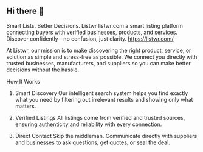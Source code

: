 ## Hi there 👋
Smart Lists. Better Decisions. Listwr
listwr.com a smart listing platform connecting buyers with verified businesses, products, and services. Discover confidently—no confusion, just clarity.
https://listwr.com/

At Listwr, our mission is to make discovering the right product, service, or solution as simple and stress-free as possible. We connect you directly with trusted businesses, manufacturers, and suppliers so you can make better decisions without the hassle.

How It Works
1. Smart Discovery
Our intelligent search system helps you find exactly what you need by filtering out irrelevant results and showing only what matters.

2. Verified Listings
All listings come from verified and trusted sources, ensuring authenticity and reliability with every connection.

3. Direct Contact
Skip the middleman. Communicate directly with suppliers and businesses to ask questions, get quotes, or seal the deal.
<!--
**listwr/listwr** is a ✨ _special_ ✨ repository because its `README.md` (this file) appears on your GitHub profile.

Here are some ideas to get you started:

- 🔭 I’m currently working on ...
- 🌱 I’m currently learning ...
- 👯 I’m looking to collaborate on ...
- 🤔 I’m looking for help with ...
- 💬 Ask me about ...
- 📫 How to reach me: ...
- 😄 Pronouns: ...
- ⚡ Fun fact: ...
-->

